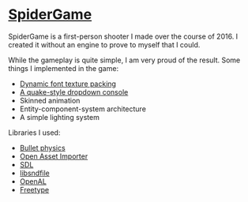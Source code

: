# [SpiderGame](https://straypixels.net/misc/SpiderGame.html)

SpiderGame is a first-person shooter I made over the course of 2016. I created it without an engine to prove to myself that I could.

While the gameplay is quite simple, I am very proud of the result. Some things I implemented in the game:

  - [Dynamic font texture packing](https://straypixels.net/texture-packing-for-fonts/)
  - [A quake-style dropdown console](https://straypixels.net/command-line-callbacks-cpp/)
  - Skinned animation
  - Entity-component-system architecture
  - A simple lighting system

 Libraries I used:

  - [Bullet physics](http://bulletphysics.org)
  - [Open Asset Importer](http://www.assimp.org)
  - [SDL](https://www.libsdl.org)
  - [libsndfile](http://www.mega-nerd.com/libsndfile/)
  - [OpenAL](https://www.openal.org/)
  - [Freetype](https://www.freetype.org/)
